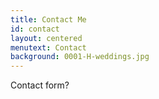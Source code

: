 ```yaml
---
title: Contact Me
id: contact
layout: centered
menutext: Contact
background: 0001-H-weddings.jpg
---
```


Contact form?
